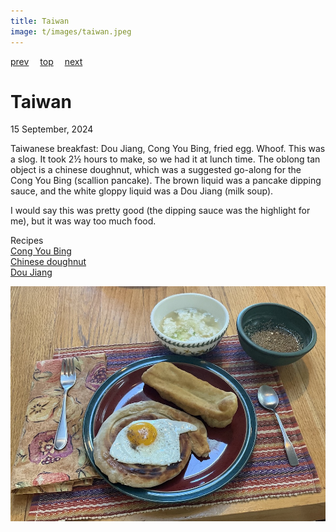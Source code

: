 ```yaml
---
title: Taiwan
image: t/images/taiwan.jpeg
---
```

[prev](../s/syria.md)&emsp;
[top](../index.md)&emsp;
[next](tajikistan.md)
# Taiwan
15 September, 2024

Taiwanese breakfast: Dou Jiang, Cong You Bing, fried egg. Whoof. This
was a slog. It took 2&frac12; hours to make, so we had it at lunch
time. The oblong tan object is a chinese doughnut, which was a
suggested go-along for the Cong You Bing (scallion pancake). The brown
liquid was a pancake dipping sauce, and the white gloppy liquid was a
Dou Jiang (milk soup).

I would say this was pretty good (the dipping sauce was the highlight
for me), but it was way too much food.

Recipes<br>
[Cong You Bing](https://www.greedygirlgourmet.com/taiwanese-green-onion-pancake-cong-you-bing/)<br>
[Chinese doughnut](https://redhousespice.com/chinese-doughnut-stick/)<br>
[Dou Jiang](https://whattocooktoday.com/xian-dou-jiang.html)<br>

![breakfast](images/taiwan.jpeg)
